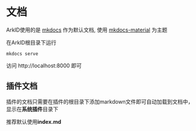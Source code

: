 # 文档

ArkID使用的是 [mkdocs](https://www.mkdocs.org/) 作为默认文档, 使用 [mkdocs-material](https://squidfunk.github.io/mkdocs-material/) 为主题
  
在ArkID根目录下运行

`mkdocs serve`

访问 http://localhost:8000 即可

## 插件文档

插件的文档只需要在插件的根目录下添加markdown文件即可自动加载到文档中，显示在**系统插件**目录下

推荐默认使用**index.md**